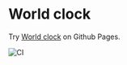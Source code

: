 # World clock

Try [World clock](https://jolshin.github.io/world-clock) on Github Pages.

![CI](https://github.com/jolshin/world-clock/actions/workflows/web.yml/badge.svg)
